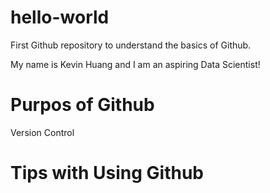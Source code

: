# hello-world
First Github repository to understand the basics of Github.

My name is Kevin Huang and I am an aspiring Data Scientist!

# Purpos of Github
Version Control

# Tips with Using Github


